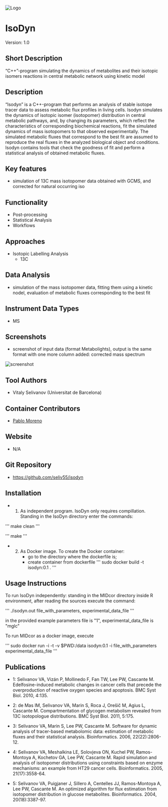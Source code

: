 ![Logo](figs/text3923.png)

# IsoDyn
Version: 1.0
## Short Description

“C++”-program simulating the dynamics of metabolites and their isotopic isomers reactions in central metabolic network using kinetic model

## Description

“Isodyn” is a C++-program that performs an analysis of stable isotope tracer data to assess metabolic flux profiles in living cells. Isodyn simulates the dynamics of isotopic isomer (isotopomer) distribution in central metabolic pathways, and, by changing its parameters, which reflect the characteristics of corresponding biochemical reactions, fit the simulated dynamics of mass isotopomers to that observed experimentally. The simulated metabolic fluxes that correspond to the best fit are assumed to reproduce the real fluxes in the analyzed biological object and conditions. Isodyn contains tools that check the goodness of fit and perform a statistical analysis of obtained metabolic fluxes.

## Key features

- simulation of 13C mass isotopomer data obtained with GCMS, and corrected for natural occurring iso

## Functionality

- Post-processing
- Statistical Analysis
- Workflows

## Approaches

- Isotopic Labelling Analysis
    - 13C
    
## Data Analysis

- simulation of the mass isotopomer data, fitting them using a kinetic nodel, evaluation of metabolic fluxes corresponding to the best fit

## Instrument Data Types

- MS

## Screenshots

- screenshot of input data (format Metabolights), output is the same format with one more column added: corrected mass spectrum

![screenshot](figs/Screenshot.png)

## Tool Authors

- Vitaly Selivanov (Universitat de Barcelona)

## Container Contributors

- [Pablo Moreno](EBI)

## Website

- N/A

## Git Repository

- https://github.com/seliv55/isodyn

## Installation

- 1) As independent program. IsoDyn only requires compillation. Standing in the IsoDyn directory enter the commands:
  
'''  make clean '''

'''  make '''
  
  
- 2) As Docker image. To create the Docker container: 
     - go to the directory where the dockerfile is;
     - create container from dockerfile
''' sudo docker build -t isodyn:0.1 . '''

## Usage Instructions

  To run IsoDyn independently: standing in the MIDcor directory inside R environment, after reading the sources execute the command:
 
 ''' ./isodyn.out file_with_parameters, experimental_data_file  '''
 
  in the provided example parameters file is "1", experimental_data_file is "mglc"
 
  To run MIDcor as a docker image, execute
 
 '''  sudo docker run -i -t -v $PWD:/data isodyn:0.1 -i file_with_parameters experimental_data_file '''

## Publications

- 1: Selivanov VA, Vizán P, Mollinedo F, Fan TW, Lee PW, Cascante M.
Edelfosine-induced metabolic changes in cancer cells that precede the
overproduction of reactive oxygen species and apoptosis. BMC Syst Biol. 2010, 4:135.

- 2: de Mas IM, Selivanov VA, Marin S, Roca J, Orešič M, Agius L, Cascante M.
Compartmentation of glycogen metabolism revealed from 13C isotopologue
distributions. BMC Syst Biol. 2011, 5:175.

- 3: Selivanov VA, Marin S, Lee PW, Cascante M. Software for dynamic analysis of
tracer-based metabolomic data: estimation of metabolic fluxes and their
statistical analysis. Bioinformatics. 2006, 22(22):2806-12.

- 4: Selivanov VA, Meshalkina LE, Solovjeva ON, Kuchel PW, Ramos-Montoya A,
Kochetov GA, Lee PW, Cascante M. Rapid simulation and analysis of isotopomer
distributions using constraints based on enzyme mechanisms: an example from HT29 
cancer cells. Bioinformatics. 2005, 21(17):3558-64.

- 5: Selivanov VA, Puigjaner J, Sillero A, Centelles JJ, Ramos-Montoya A, Lee PW,
Cascante M. An optimized algorithm for flux estimation from isotopomer
distribution in glucose metabolites. Bioinformatics. 2004, 20(18):3387-97. 

